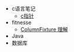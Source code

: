 
- c语言笔记
    - [c指针](articals/c_pointer.md)
- fitnesse
    - [ColumnFixture 理解](articals/fitnesse_columnFixture.md)
- Java
- 数据库